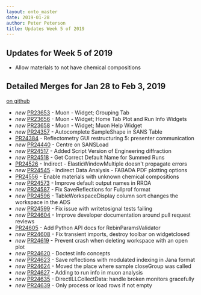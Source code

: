 ```yaml
---
layout: onto_master
date: 2019-01-28
author: Peter Peterson
title: Updates Week 5 of 2019
---
```

Updates for Week 5 of 2019
--------------------------

* Allow materials to not have chemical compositions

Detailed Merges for Jan 28 to Feb 3, 2019
-----------------------------------------
[on github](https://github.com/mantidproject/mantid/pulls?q=is%3Apr+merged%3A2019-01-29..2019-02-03)

* *new* [PR23653](https://github.com/mantidproject/mantid/pull/23653) - Muon - Widget; Grouping Tab
* *new* [PR23656](https://github.com/mantidproject/mantid/pull/23656) - Muon - Widget; Home Tab Plot and Run Info Widgets
* *new* [PR23658](https://github.com/mantidproject/mantid/pull/23658) - Muon - Widget; Muon Help Widget
* *new* [PR24357](https://github.com/mantidproject/mantid/pull/24357) - Autocomplete SampleShape in SANS Table
* [PR24384](https://github.com/mantidproject/mantid/pull/24384) - Reflectometry GUI restructuring 5: presenter communication
* *new* [PR24440](https://github.com/mantidproject/mantid/pull/24440) - Centre on SANSLoad
* *new* [PR24517](https://github.com/mantidproject/mantid/pull/24517) - Added Script Version of Engineering diffraction
* *new* [PR24518](https://github.com/mantidproject/mantid/pull/24518) - Get Correct Default Name for Summed Runs
* [PR24526](https://github.com/mantidproject/mantid/pull/24526) - Indirect - ElasticWindowMultiple doesn't propagate errors
* *new* [PR24545](https://github.com/mantidproject/mantid/pull/24545) - Indirect Data Analysis - FABADA PDF plotting options
* [PR24556](https://github.com/mantidproject/mantid/pull/24556) - Enable materials with unknown chemical compositions
* *new* [PR24573](https://github.com/mantidproject/mantid/pull/24573) - Improve default output names in RROA
* *new* [PR24587](https://github.com/mantidproject/mantid/pull/24587) - Fix SaveReflections for Fullprof format
* *new* [PR24596](https://github.com/mantidproject/mantid/pull/24596) - TableWorkspaceDisplay column sort changes the workspace in the ADS
* *new* [PR24599](https://github.com/mantidproject/mantid/pull/24599) - Fix issue with writetosignal tests failing
* *new* [PR24604](https://github.com/mantidproject/mantid/pull/24604) - Improve developer documentation around pull request reviews
* [PR24605](https://github.com/mantidproject/mantid/pull/24605) - Add Python API docs for RebinParamsValidator
* *new* [PR24608](https://github.com/mantidproject/mantid/pull/24608) - Fix transient imports, destroy toolbar on widgetclosed
* *new* [PR24619](https://github.com/mantidproject/mantid/pull/24619) - Prevent crash when deleting workspace with an open plot
* *new* [PR24620](https://github.com/mantidproject/mantid/pull/24620) - Doctest info concepts
* *new* [PR24623](https://github.com/mantidproject/mantid/pull/24623) - Save reflections with modulated indexing in Jana format
* *new* [PR24624](https://github.com/mantidproject/mantid/pull/24624) - Moved the place where sample closeGroup was called
* *new* [PR24627](https://github.com/mantidproject/mantid/pull/24627) - Adding to run info in muon analysis
* *new* [PR24635](https://github.com/mantidproject/mantid/pull/24635) - DirectILLCollectData: handle broken monitors gracefully
* *new* [PR24639](https://github.com/mantidproject/mantid/pull/24639) - Only process or load rows if not empty
